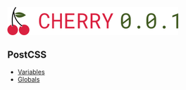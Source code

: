 [![Cheery Logo](./src/assets/images/logo.svg)](https://www.deep-impact.ch/)

## PostCSS
- [Variables](./Cherry/variables.css)
- [Globals](./Cherry/globals.css)
